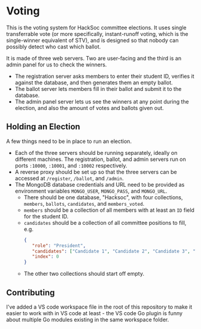 # Voting

This is the voting system for HackSoc committee elections. It uses single transferrable vote (or more specifically, instant-runoff voting, which is the single-winner equivalent of STV), and is designed so that nobody can possibly detect who cast which ballot.

It is made of three web servers. Two are user-facing and the third is an admin panel for us to check the winners.

 - The registration server asks members to enter their student ID, verifies it against the database, and then generates them an empty ballot.
 - The ballot server lets members fill in their ballot and submit it to the database.
 - The admin panel server lets us see the winners at any point during the election, and also the amount of votes and ballots given out.

## Holding an Election

A few things need to be in place to run an election.

 - Each of the three servers should be running separately, ideally on different machines. The registration, ballot, and admin servers run on ports `:10000`, `:10001`, and `:10002` respectively.
 - A reverse proxy should be set up so that the three servers can be accessed at `/register`, `/ballot`, and `/admin`.
 - The MongoDB database credentials and URL need to be provided as environment variables `MONGO_USER`, `MONGO_PASS`, and `MONGO_URL`.
   - There should be one database, "Hacksoc", with four collections, `members`, `ballots`, `candidates`, and `members_voted`.
   - `members` should be a collection of all members with at least an `ID` field for the student ID.
   - `candidates` should be a collection of all committee positions to fill, e.g.
     ```json
     {
        "role": "President",
        "candidates": ["Candidate 1", "Candidate 2", "Candidate 3", "Re-open Nominations"],
        "index": 0
     }
     ```
    - The other two collections should start off empty.

## Contributing

I've added a VS code workspace file in the root of this repository to make it easier to work with in VS code at least - the VS code Go plugin is funny about multiple Go modules existing in the same workspace folder.